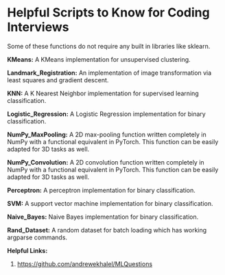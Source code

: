 # Helpful Scripts to Know for Coding Interviews
Some of these functions do not require any built in libraries like sklearn. 

**KMeans:** A KMeans implementation for unsupervised clustering. 

**Landmark_Registration:** An implementation of image transformation via least squares and gradient descent. 

**KNN:** A K Nearest Neighbor implementation for supervised learning classification. 

**Logistic_Regression:** A Logistic Regression implementation for binary classification.

**NumPy_MaxPooling:** A 2D max-pooling function written completely in NumPy with a functional equivalent in PyTorch. This function can be easily adapted for 3D tasks as well. 

**NumPy_Convolution:** A 2D convolution function written completely in NumPy with a functional equivalent in PyTorch. This function can be easily adapted for 3D tasks as well. 

**Perceptron:** A perceptron implementation for binary classification. 

**SVM:** A support vector machine implementation for binary classification. 

**Naive_Bayes:** Naive Bayes implementation for binary classification. 

**Rand_Dataset:** A random dataset for batch loading which has working argparse commands. 

**Helpful Links:**

1. https://github.com/andrewekhalel/MLQuestions
